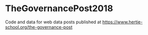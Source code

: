 # TheGovernancePost2018
Code and data for web data posts published at https://www.hertie-school.org/the-governance-post
